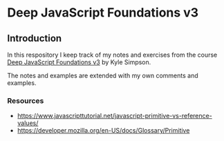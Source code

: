 # Deep JavaScript Foundations v3

## Introduction

In this respository I keep track of my notes and exercises from the course [Deep JavaScript Foundations v3](https://frontendmasters.com/courses/deep-javascript-v3/) by Kyle Simpson.

The notes and examples are extended with my own comments and examples.

### Resources
- https://www.javascripttutorial.net/javascript-primitive-vs-reference-values/
- https://developer.mozilla.org/en-US/docs/Glossary/Primitive